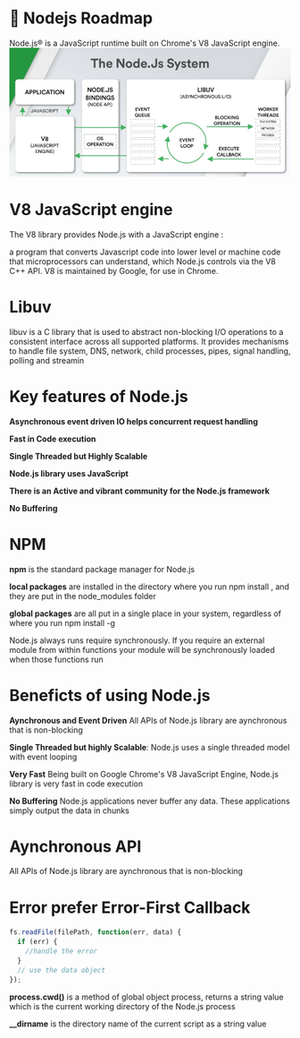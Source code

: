 # 🚀 Nodejs Roadmap

Node.js® is a JavaScript runtime built on Chrome's V8 JavaScript engine.
![Local Image](Nodejsworker.jpeg)

# V8 JavaScript engine
The V8 library provides Node.js with a JavaScript engine :

a program that converts Javascript code into lower level or machine code that microprocessors can understand, which Node.js controls via the V8 C++ API. V8 is maintained by Google, for use in Chrome.

# Libuv
libuv is a C library that is used to abstract non-blocking I/O operations to a consistent interface across all supported platforms. It provides mechanisms to handle file system, DNS, network, child processes, pipes, signal handling, polling and streamin

# Key features of Node.js
**Asynchronous event driven IO helps concurrent request handling**

**Fast in Code execution**

**Single Threaded but Highly Scalable**

**Node.js library uses JavaScript**

**There is an Active and vibrant community for the Node.js framework**

**No Buffering**

# NPM
**npm** is the standard package manager for Node.js

**local packages** are installed in the directory where you run npm install <package-name>, and they are put in the node_modules folder

**global packages** are all put in a single place in your system, regardless of where you run npm install -g <package-name>

Node.js always runs require synchronously. If you require an external module from within functions your module will be synchronously loaded when those functions run

# Beneficts of using Node.js
**Aynchronous and Event Driven** All APIs of Node.js library are aynchronous that is non-blocking

**Single Threaded but highly Scalable**: Node.js uses a single threaded model with event looping

**Very Fast**  Being built on Google Chrome's V8 JavaScript Engine, Node.js library is very fast in code execution

**No Buffering** Node.js applications never buffer any data. These applications simply output the data in chunks

# Aynchronous API
All APIs of Node.js library are aynchronous that is non-blocking

# Error prefer Error-First Callback
```javascript
fs.readFile(filePath, function(err, data) {
  if (err) {
    //handle the error
  }
  // use the data object
});
```

**process.cwd()** is a method of global object process, returns a string value which is the current working directory of the Node.js process

**__dirname** is the directory name of the current script as a string value


